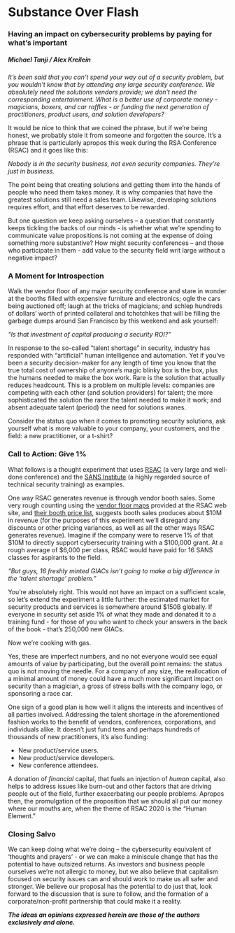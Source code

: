 # Substance Over Flash

### Having an impact on cybersecurity problems by paying for what’s important
##### Michael Tanji / Alex Kreilein

*It’s been said that you can’t spend your way out of a security problem, but you wouldn’t know that by attending any large security conference. We absolutely need the solutions vendors provide; we don't need the corresponding entertainment. What is a better use of corporate money - magicians, boxers, and car raffles - or funding the next generation of practitioners, product users, and solution developers?*

It would be nice to think that we coined the phrase, but if we’re being honest, we probably stole it from someone and forgotten the source. It’s a phrase that is particularly apropos this week during the RSA Conference (RSAC) and it goes like this:

*Nobody is in the security business, not even security companies.  They’re just in business.*

The point being that creating solutions and getting them into the hands of people who need them takes money. It is why companies that have the greatest solutions still need a sales team. Likewise, developing solutions requires effort, and that effort deserves to be rewarded. 

But one question we keep asking ourselves – a question that constantly keeps tickling the backs of our minds - is whether what we’re spending to communicate value propositions is not coming at the expense of doing something more substantive? How might security conferences – and those who participate in them - add value to the security field writ large without a negative impact?

### A Moment for Introspection

Walk the vendor floor of any major security conference and stare in wonder at the booths filled with expensive furniture and electronics; ogle the cars being auctioned off; laugh at the tricks of magicians; and schlep hundreds of dollars’ worth of printed collateral and tchotchkes that will be filling the garbage dumps around San Francisco by this weekend and ask yourself:

*"Is that investment of capital producing a security ROI?"*

In response to the so-called “talent shortage” in security, industry has responded with “artificial” human intelligence and automation. Yet if you’ve been a security decision-maker for any length of time you know that the true total cost of ownership of anyone’s magic blinky box is the box, plus the humans needed to make the box work. Rare is the solution that actually reduces headcount. This is a problem on multiple levels: companies are competing with each other (and solution providers) for talent; the more sophisticated the solution the rarer the talent needed to make it work; and absent adequate talent (period) the need for solutions wanes.

Consider the status quo when it comes to promoting security solutions, ask yourself what is more valuable to your company, your customers, and the field: a new practitioner, or a t-shirt?

### Call to Action: Give 1%

What follows is a thought experiment that uses [RSAC](https://www.rsaconference.com/usa) (a very large and well-done conference) and the [SANS Institute](https://www.sans.org/) (a highly regarded source of technical security training) as examples.

One way RSAC generates revenue is through vendor booth sales. Some very rough counting using the [vendor floor maps](https://www.rsaconference.com/usa/expo-and-sponsors) provided at the RSAC web site, and [their booth price list](https://www.rsaconference.com/writable/files/2020/rsac_2020_exhibit_sizes_prices.pdf), suggests booth sales produces about $10M in revenue (for the purposes of this experiment we’ll disregard any discounts or other pricing variances, as well as all the other ways RSAC generates revenue).  Imagine if the company were to reserve 1% of that $10M to directly support cybersecurity training with a $100,000 grant. At a rough average of $6,000 per class, RSAC would have paid for 16 SANS classes for aspirants to the field.

*“But guys, 16 freshly minted GIACs isn’t going to make a big difference in the ‘talent shortage’ problem.”*

You’re absolutely right. This would not have an impact on a sufficient scale, so let’s extend the experiment a little further: the estimated market for security products and services is somewhere around $150B globally. If everyone in security set aside 1% of what they made and donated it to a training fund - for those of you who want to check your answers in the back of the book - that’s 250,000 new GIACs. 

Now we’re cooking with gas.

Yes, these are imperfect numbers, and no not everyone would see equal amounts of value by participating, but the overall point remains: the status quo is not moving the needle. For a company of any size, the reallocation of a minimal amount of money could have a much more significant impact on security than a magician, a gross of stress balls with the company logo, or sponsoring a race car. 

One sign of a good plan is how well it aligns the interests and incentives of all parties involved. Addressing the talent shortage in the aforementioned fashion works to the benefit of vendors, conferences, corporations, and individuals alike. It doesn’t just fund tens and perhaps hundreds of thousands of new practitioners, it’s also funding:

- New product/service users.
- New product/service developers.
- New conference attendees.

A donation of *financial* capital, that fuels an injection of *human* capital, also helps to address issues like burn-out and other factors that are driving people out of the field, further exacerbating our people problems. Apropos then, the promulgation of the proposition that we should all put our money where our mouths are, when the theme of RSAC 2020 is the “Human Element.” 

### Closing Salvo

We can keep doing what we’re doing – the cybersecurity equivalent of ‘thoughts and prayers’ - or we can make a miniscule change that has the potential to have outsized returns. As investors and business people ourselves we’re not allergic to money, but we also believe that capitalism focused on security issues can and should work to make us all safer and stronger. We believe our proposal has the potential to do just that, look forward to the discussion that is sure to follow, and the formation of a corporate/non-profit partnership that could make it a reality.

***The ideas an opinions expressed herein are those of the authors exclusively and alone.***
